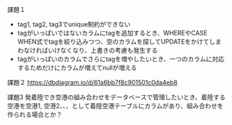 課題１
- tag1, tag2, tag3でunique制約ができない
- tagがいっぱいではないカラムにtagを追加するとき、WHEREやCASE WHEN式でtagを絞り込みつつ、空のカラムを探してUPDATEをかけてしまわなければいけなくなり、上書きの考慮も発生する
- tagがいっぱいのカラムでさらにtagを増やしたいとき、一つのカラムに対応するためだけにカラムが増えてnullが増える


課題２
https://dbdiagram.io/d/61a6bb7f8c901501c0da4eb8


課題3
発着陸でき空港の組み合わせをデータベースで管理したいとき、着陸する空港を空港1,
空港2、、、として着陸空港テーブルにカラムがあり、組み合わせを作られる場合とか？
